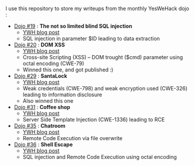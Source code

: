 I use this repository to store my writeups from the monthly YesWeHack dojo :

- [Dojo #19](dojo19/) : **The not so limited blind SQL injection**
	- [YWH blog post](https://www.yeswehack.com/dojo/dojo-challenge-19-winners)
	- SQL injection in parameter $ID leading to data extraction
- [Dojo #20](dojo20/) : **DOM XSS**
	- [YWH blog post](https://www.yeswehack.com/dojo/dojo-challenge-20-winners)
	- Cross-site Scripting (XSS) – DOM trought ($cmd) parameter using octal encoding (CWE-79)
	- Winned this one, and got published :)
- [Dojo #29](dojo29/) : **SantaLock**
	- [YWH blog post](https://www.yeswehack.com/dojo/dojo-challenge-29-santalock)
	- Weak credentials (CWE-798) and weak encryption used (CWE-326) leading to information disclosure
	- Also winned this one
- [Dojo #31](dojo31/) : **Coffee shop**
	- [YWH blog post](https://www.yeswehack.com/dojo/dojo-ctf-challenge-winners-31)
	- Server Side Template Injection (CWE-1336) leading to RCE
- [Dojo #35](dojo35/) : **Chatroom**
	- [YWH blog post](https://www.yeswehack.com/dojo/dojo-ctf-challenge-winners-35)
	- Remote Code Execution via file overwrite
 - [Dojo #36](dojo36/) : **Shell Escape**
	- [YWH blog post](https://www.yeswehack.com/dojo/dojo-ctf-challenge-winners-36)
	- SQL injection and Remote Code Execution using octal encoding
